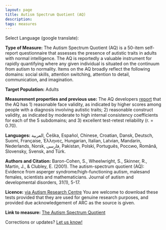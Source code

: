 ```yaml
---
layout: page
title: Autism Spectrum Quotient (AQ)
description:
tags: measures
---
```


Select Language (google translate):  

<div id="google_translate_element"></div><script type="text/javascript">
function googleTranslateElementInit() {
  new google.translate.TranslateElement({pageLanguage: 'en', layout: google.translate.TranslateElement.InlineLayout.SIMPLE, gaTrack: true, gaId: 'UA-64320648-1'}, 'google_translate_element');
}
</script><script type="text/javascript" src="//translate.google.com/translate_a/element.js?cb=googleTranslateElementInit"></script>  

**Type of Measure:**  The Autism Spectrum Quotient (AQ) is a 50-item self-report questionnaire that assesses the presence of autistic traits in adults with normal intelligence. The AQ is reportedly a valuable instrument for rapidly quantifying where any given
individual is situated on the continuum from autism to normality. Items on the AQ broadly reflect the following domains: social skills, attention switching, attention to detail, communication, and imagination.    

**Target Population:** Adults 

**Measurement properties and previous use:** The AQ developers [report](http://link.springer.com/article/10.1023/A:1005653411471) that the AQ has 1) reasonable face validity, as indicated by higher scores among people with a diagnosis involving autistic traits; 2) reasonable construct validity, as indicated by moderate to high internal consistency coefficients for each of the 5 subdomains; and 3) excellent test-retest reliability (r. = 0.70).  

**Languages:**  العربية, Češka, Español, Chinese, Croatian, Dansk, Deutsch, Suomi, Française, Έλληνες, Hungarian, Italian, Latvian, Mandarin, Nederlands, Norsk, فارسی, Pakistan, Polski, Português, Россию, Română, Slovensky, Svensk, and Türk.         

**Authors and Citation:** Baron-Cohen, S., Wheelwright, S., Skinner, R., Martin, J., & Clubley, E. (2001). The autism-spectrum quotient (AQ): Evidence from asperger syndrome/high-functioning autism, malesand females, scientists and mathematicians. Journal of autism and developmental disorders, 31(1), 5-17.

**Licence:** [via Autism Research Centre](https://www.autismresearchcentre.com/arc_tests) You are welcome to download these tests provided that they are used for genuine research purposes, and provided due acknowledgement of ARC as the source is given.

**Link to measure:** [The Autism Spectrum Quotient](https://www.autismresearchcentre.com/arc_tests)

Corrections or updates? [Let us know!](http://disabilitymeasures.org/contact)
